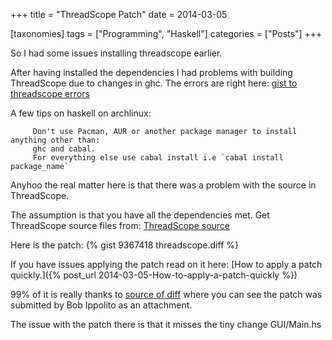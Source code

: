 +++
title = "ThreadScope Patch"
date = 2014-03-05

[taxonomies]
tags = ["Programming", "Haskell"]
categories = ["Posts"]
+++

So I had some issues installing threadscope earlier.

After having installed the dependencies I had problems with building ThreadScope due to changes in ghc. The errors are right here: [gist to threadscope errors]

<!-- more -->

A few tips on haskell on archlinux: 
```text
     Don't use Pacman, AUR or another package manager to install anything other than:
     ghc and cabal.
     For everything else use cabal install i.e `cabal install package_name`
```

Anyhoo the real matter here is that there was a problem with the source in ThreadScope.


The assumption is that you have all the dependencies met.
Get ThreadScope source files from: [ThreadScope source]

Here is the patch: {% gist 9367418 threadscope.diff %}


If you have issues applying the patch read on it here: [How to apply a patch quickly.]({% post_url 2014-03-05-How-to-apply-a-patch-quickly %})


99% of it is really thanks to [source of diff] where you can see the patch was submitted by Bob Ippolito as an attachment.

The issue with the patch there is that it misses the tiny change GUI/Main.hs 

[gist to threadscope errors]: https://gist.github.com/urbanslug/9365829
[source of diff]: http://trac.haskell.org/ThreadScope/ticket/32
[ThreadScope source]: http://hackage.haskell.org/package/threadscope
